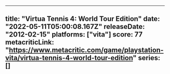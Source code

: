 
---
title: "Virtua Tennis 4: World Tour Edition"
date: "2022-05-11T05:00:08.167Z"
releaseDate: "2012-02-15"
platforms: ["vita"]
score: 77
metacriticLink: "https://www.metacritic.com/game/playstation-vita/virtua-tennis-4-world-tour-edition"
series: []
---
